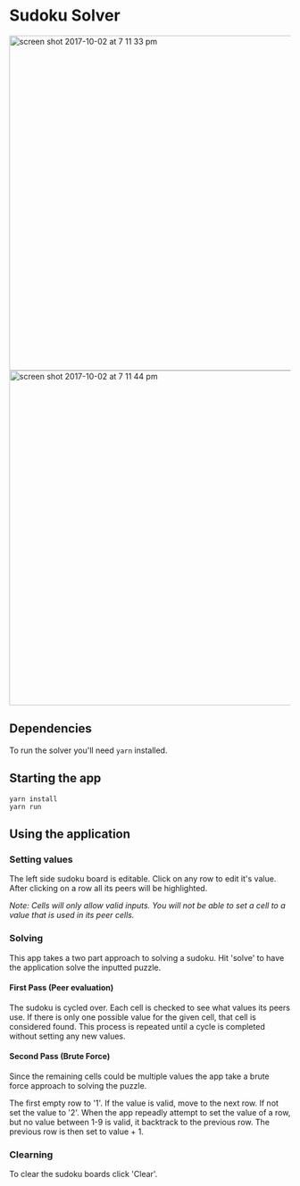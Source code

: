 # Sudoku Solver

<p float="left">
<img width="600" alt="screen shot 2017-10-02 at 7 11 33 pm" src="https://user-images.githubusercontent.com/1881100/31103733-931a386a-a7a6-11e7-922e-3f60f61b9deb.png">
<img width="600" alt="screen shot 2017-10-02 at 7 11 44 pm" src="https://user-images.githubusercontent.com/1881100/31103734-93298ffe-a7a6-11e7-8dcc-b0fdabf4f72a.png">
</p>

## Dependencies
To run the solver you'll need `yarn` installed. 

## Starting the app
```
yarn install
yarn run
```

## Using the application

### Setting values
The left side sudoku board is editable. Click on any row to edit it's value. After clicking on a row all its peers will be highlighted. 

*Note: Cells will only allow valid inputs. You will not be able to set a cell to a value that is used in its peer cells.*

### Solving
This app takes a two part approach to solving a sudoku. Hit 'solve' to have the application solve the inputted puzzle.

#### First Pass (Peer evaluation)
The sudoku is cycled over. Each cell is checked to see what values its peers use. If there is only one possible value for the given cell, that cell is considered found. This process is repeated until a cycle is completed without setting any new values. 

#### Second Pass (Brute Force)
Since the remaining cells could be multiple values the app take a brute force approach to solving the puzzle. 

The first empty row to '1'. If the value is valid, move to the next row. If not set the value to '2'. When the app repeadly attempt to set the value of a row, but no value between 1-9 is valid, it backtrack to the previous row. The previous row is then set to value + 1. 

### Clearning
To clear the sudoku boards click 'Clear'.


